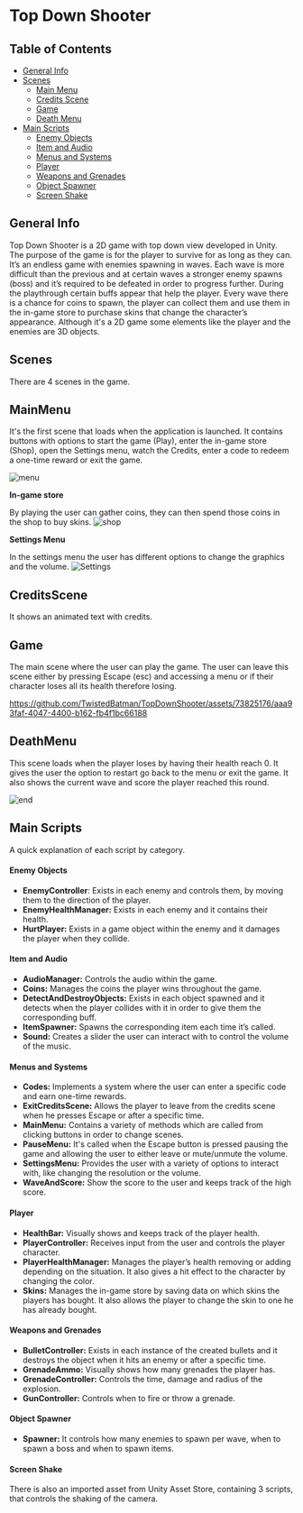 # Top Down Shooter



## Table of Contents
- [General Info](#General-Info)
- [Scenes](#Scenes)
  - [Main Menu](#MaiMenu)
  - [Credits Scene](#CreditsScene) 
  - [Game](#Game)
  - [Death Menu](#DeathMenu)
- [Main Scripts](#Main-Scripts)
  - [Enemy Objects](#Enemy-Objects)
  - [Item and Audio](#Item-and-Audio)
  - [Menus and Systems](#Menus-and-Systems)
  - [Player](#Player)
  - [Weapons and Grenades](#Weapons-and-Grenades)
  - [Object Spawner](#Object-Spawner)
  - [Screen Shake](#Screen-Shake)
  
## General Info

Top Down Shooter is a 2D game with top down view developed in Unity. The purpose of the game is for the player to survive for as long as they can. It’s an endless game with enemies spawning in waves. Each wave is more difficult than the previous and at certain waves a stronger enemy spawns (boss) and it’s required to be defeated in order to progress further. During the playthrough certain buffs appear that help the player. Every wave there is a chance for coins to spawn, the player can collect them and use them in the in-game store to purchase skins that change the character’s appearance.
Although it's a 2D game some elements like the player and the enemies are 3D objects.

## Scenes

There are 4 scenes in the game.

## MainMenu

It's the first scene that loads when the application is launched. It contains buttons with options to start the game (Play), enter the in-game store (Shop), open the Settings menu, watch the Credits, enter a code to redeem a one-time reward or exit the game.

![menu](https://github.com/TwistedBatman/TopDownShooter/assets/73825176/b3836912-7b91-4e09-9113-62374aa98c11)


**In-game store**

By playing the user can gather coins, they can then spend those coins in the shop to buy skins.
![shop](https://github.com/TwistedBatman/TopDownShooter/assets/73825176/1518fbb9-b507-48ca-a09f-9634b6e031b1)

**Settings Menu**

In the settings menu the user has different options to change the graphics and the volume.
![Settings](https://github.com/TwistedBatman/TopDownShooter/assets/73825176/4b6daa93-d28e-4a57-a493-17d7e0ccef4a)


## CreditsScene

It shows an animated text with credits.

## Game

The main scene where the user can play the game. The user can leave this scene either by pressing Escape (esc) and accessing a menu or if their character loses all its health therefore losing.



https://github.com/TwistedBatman/TopDownShooter/assets/73825176/aaa93faf-4047-4400-b162-fb4f1bc66188



## DeathMenu

This scene loads when the player loses by having their health reach 0. It gives the user the option to restart go back to the menu or exit the game. It also shows the current wave and score the player reached this round.

![end](https://github.com/TwistedBatman/TopDownShooter/assets/73825176/f605bd0e-7206-4f41-8fb4-67939b38da3a)


## Main Scripts

A quick explanation of each script by category.
#### Enemy Objects
- **EnemyController**: Exists in each enemy and controls them, by moving them to the direction of the player.
- **EnemyHealthManager:** Exists in each enemy and it contains their health.
- **HurtPlayer:** Exists in a game object within the enemy and it damages the player when they collide.

#### Item and Audio
- **AudioManager:** Controls the audio within the game.
- **Coins:** Manages the coins the player wins throughout the game.
- **DetectAndDestroyObjects:** Exists in each object spawned and it detects when the player collides with it in order to give them the corresponding buff.
- **ItemSpawner:** Spawns the corresponding item each time it’s called.
- **Sound:** Creates a slider the user can interact with to control the volume of the music.

#### Menus and Systems
- **Codes:** Implements a system where the user can enter a specific code and earn one-time rewards.
- **ExitCreditsScene:** Allows the player to leave from the credits scene when he presses Escape or after a specific time.
- **MainMenu:** Contains a variety of methods which are called from clicking buttons in order to change scenes.
- **PauseMenu:** It's called when the Escape button is pressed pausing the game and allowing the user to either leave or mute/unmute the volume.
- **SettingsMenu:** Provides the user with a variety of options to interact with, like changing the resolution or the volume.
- **WaveAndScore:** Show the score to the user and keeps track of the high score.

#### Player
- **HealthBar:** Visually shows and keeps track of the player health.
- **PlayerController:** Receives input from the user and controls the player character.
- **PlayerHealthManager:** Manages the player’s health removing or adding depending on the situation. It also gives a hit effect to the character by changing the color.
- **Skins:** Manages the in-game store by saving data on which skins the players has bought. It also allows the player to change the skin to one he has already bought.

#### Weapons and Grenades
- **BulletController:** Exists in each instance of the created bullets and it destroys the object when it hits an enemy or after a specific time.
- **GrenadeAmmo:** Visually shows how many grenades the player has.
- **GrenadeController:** Controls the time, damage and radius of the explosion.
- **GunController:** Controls when to fire or throw a grenade.

#### Object Spawner
- **Spawner:** It controls how many enemies to spawn per wave, when to spawn a boss and when to spawn items.

#### Screen Shake
There is also an imported asset from Unity Asset Store, containing 3 scripts, that controls the shaking of the camera.

